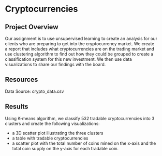 # Cryptocurrencies
## Project Overview
Our assignment is to use unsupervised learning to create an analysis for our clients who are preparing to get into the cryptocurrency market. We create a report that includes what cryptocurrencies are on the trading market and use clustering algorithm to find out how they could be grouped to create a classification system for this new investment. We then use data visualizations to share our findings with the board.

## Resources
Data Source: crypto_data.csv

## Results
Using K-means algorithm, we classify 532 tradable cryptocurrencies into 3 clusters and create the following visualizations:
- a 3D scatter plot illustrating the three clusters
- a table with tradable cryptocurrencies
- a scatter plot with the total number of coins mined on the x-axis and the total coin supply on the y-axis for each tradable coin.
